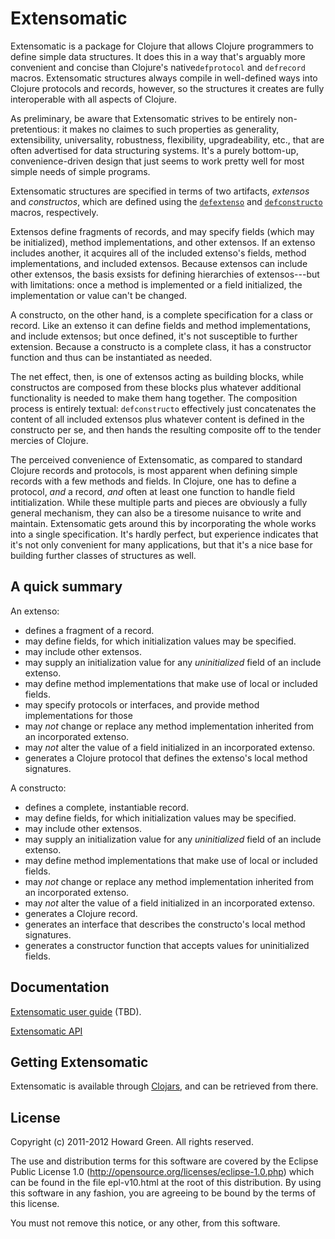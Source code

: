 # Extensomatic

Extensomatic is a package for Clojure that allows Clojure programmers to 
define simple data structures. It does this in a way that's arguably more convenient 
and concise than Clojure's native`defprotocol` and `defrecord` macros. Extensomatic 
structures always compile in well-defined ways into Clojure protocols and records, however,
so the structures it creates are fully interoperable with all aspects of Clojure.

As preliminary, be aware that Extensomatic strives to be entirely non-pretentious:
it makes no claimes to such properties as generality, extensibility, universality, robustness, 
flexibility, upgradeability, etc., that are often advertised for data 
structuring systems. It's a purely bottom-up, convenience-driven design that just seems 
to work pretty well for most simple needs of simple programs.  

Extensomatic structures are specified in terms of two artifacts, _extensos_ and _constructos_,
which are defined using the 
[`defextenso`](http://greenh.github.com/Extensomatic/doc/dark/extensomatic.extensomatic.html#defextenso)
and 
[`defconstructo`](http://greenh.github.com/Extensomatic/doc/dark/extensomatic.extensomatic.html#defconstructo)
macros, respectively. 

Extensos define fragments of records, and may specify fields (which may be initialized), 
method implementations, and other extensos. If an extenso includes another, it acquires all
of the included extenso's fields, method implementations, and included extensos. Because extensos 
can include other extensos, the basis exsists for defining hierarchies of extensos---but with 
limitations: once a method is implemented or a field initialized, the implementation or value
can't be changed. 

A constructo, on the other hand, is a complete specification for a class or record. 
Like an extenso it can define fields 
and method implementations, and include extensos; but once defined, it's not susceptible
to further extension. Because a constructo is a complete class, it has a constructor 
function and thus can be instantiated as needed. 

The net effect, then, is one of extensos acting as building blocks, while constructos 
are composed from these blocks plus whatever additional functionality is needed to make
them hang together. The composition process is entirely textual: `defconstructo` 
effectively just concatenates the content of all included extensos plus whatever content is
defined in the constructo per se, and then hands the resulting composite off to the
tender mercies of Clojure. 

The perceived convenience of Extensomatic, as compared to standard Clojure records
and protocols, is most apparent when defining simple records with a few methods and fields.
In Clojure, one has to define a protocol, _and_ a record, _and_ often at least one function to
handle field intitialization. While these multiple parts and pieces are obviously a
fully general mechanism, they can also be a tiresome nuisance to write and maintain. 
Extensomatic gets around this by incorporating the whole works into a single 
specification. It's hardly perfect, but experience indicates that it's not only 
convenient for many applications, but that it's a nice base for building further classes 
of structures as well.

## A quick summary

An extenso:
* defines a fragment of a record.
* may define fields, for which initialization values may be specified.
* may include other extensos.
* may supply an initialization value for any _uninitialized_ field of an include extenso. 
* may define method implementations that make use of local or included fields.
* may specify protocols or interfaces, and provide method implementations for those 
* may _not_ change or replace any method implementation inherited from an incorporated extenso.
* may _not_ alter the value of a field initialized in an incorporated extenso.
* generates a Clojure protocol that defines the extenso's local method signatures.

A constructo:
* defines a complete, instantiable record.
* may define fields, for which initialization values may be specified.
* may include other extensos.
* may supply an initialization value for any _uninitialized_ field of an include extenso. 
* may define method implementations that make use of local or included fields.
* may _not_ change or replace any method implementation inherited from an incorporated extenso.
* may _not_ alter the value of a field initialized in an incorporated extenso.
* generates a Clojure record.
* generates an interface that describes the constructo's local method signatures.
* generates a constructor function that accepts values for uninitialized fields.

## Documentation 

[Extensomatic user guide](http://greenh.github.com/Extensomatic/Extensomatic.html) (TBD). 

[Extensomatic API](http://greenh.github.com/Extensomatic/doc/dark/extensomatic.extensomatic.html) 

## Getting Extensomatic

Extensomatic is available through [Clojars](https://clojars.org/extensomatic), and can 
be retrieved from there.

## License

Copyright (c) 2011-2012 Howard Green. All rights reserved.
            
The use and distribution terms for this software are covered by the
Eclipse Public License 1.0 (http://opensource.org/licenses/eclipse-1.0.php)
which can be found in the file epl-v10.html at the root of this distribution.
By using this software in any fashion, you are agreeing to be bound by
the terms of this license.
 
You must not remove this notice, or any other, from this software.